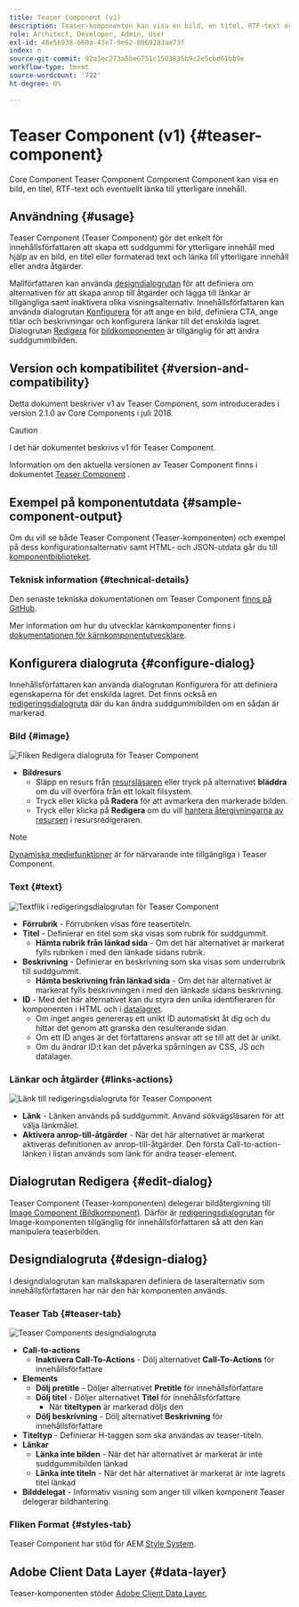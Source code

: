 ```yaml
---
title: Teaser Component (v1)
description: Teaser-komponenten kan visa en bild, en titel, RTF-text och eventuellt länka till ytterligare innehåll.
role: Architect, Developer, Admin, User
exl-id: 48e56938-660a-43e7-9e62-8069283ae73f
index: n
source-git-commit: 92a3ec273a5be6751c1503835b9c2e5cbd61bb9e
workflow-type: tm+mt
source-wordcount: '722'
ht-degree: 0%

---
```



# Teaser Component (v1) {#teaser-component}

Core Component Teaser Component Component Component kan visa en bild, en titel, RTF-text och eventuellt länka till ytterligare innehåll.

## Användning {#usage}

Teaser Component (Teaser Component) gör det enkelt för innehållsförfattaren att skapa ett suddgummi för ytterligare innehåll med hjälp av en bild, en titel eller formaterad text och länka till ytterligare innehåll eller andra åtgärder.

Mallförfattaren kan använda [designdialogrutan](#design-dialog) för att definiera om alternativen för att skapa anrop till åtgärder och lägga till länkar är tillgängliga samt inaktivera olika visningsalternativ. Innehållsförfattaren kan använda dialogrutan [Konfigurera](#configure-dialog) för att ange en bild, definiera CTA, ange titlar och beskrivningar och konfigurera länkar till det enskilda lagret. Dialogrutan [Redigera](image-v1.md#edit-dialog) för [bildkomponenten](image-v1.md) är tillgänglig för att ändra suddgummibilden.

## Version och kompatibilitet {#version-and-compatibility}

Detta dokument beskriver v1 av Teaser Component, som introducerades i version 2.1.0 av Core Components i juli 2018.

>[!CAUTION]
>
>I det här dokumentet beskrivs v1 för Teaser Component.
>
>Information om den aktuella versionen av Teaser Component finns i dokumentet [Teaser Component](/help/components/teaser.md) .

## Exempel på komponentutdata {#sample-component-output}

Om du vill se både Teaser Component (Teaser-komponenten) och exempel på dess konfigurationsalternativ samt HTML- och JSON-utdata går du till [komponentbiblioteket](https://adobe.com/go/aem_cmp_library_teaser).

### Teknisk information {#technical-details}

Den senaste tekniska dokumentationen om Teaser Component [finns på GitHub](https://adobe.com/go/aem_cmp_tech_teaser_v1).

Mer information om hur du utvecklar kärnkomponenter finns i [dokumentationen för kärnkomponentutvecklare](/help/developing/overview.md).

## Konfigurera dialogruta {#configure-dialog}

Innehållsförfattaren kan använda dialogrutan Konfigurera för att definiera egenskaperna för det enskilda lagret. Det finns också en [redigeringsdialogruta](#edit-dialog) där du kan ändra suddgummibilden om en sådan är markerad.

### Bild {#image}

![Fliken Redigera dialogruta för Teaser Component](/help/assets/teaser-edit-image.png)

* **Bildresurs**
   * Släpp en resurs från [resursläsaren](https://experienceleague.adobe.com/docs/experience-manager-cloud-service/sites/authoring/fundamentals/environment-tools.html) eller tryck på alternativet **bläddra** om du vill överföra från ett lokalt filsystem.
   * Tryck eller klicka på **Radera** för att avmarkera den markerade bilden.
   * Tryck eller klicka på **Redigera** om du vill [hantera återgivningarna av resursen](https://experienceleague.adobe.com/docs/experience-manager-cloud-service/assets/manage/manage-digital-assets.html) i resursredigeraren.

>[!NOTE]
>
>[Dynamiska mediefunktioner](image-v1.md#dynamic-media) är för närvarande inte tillgängliga i Teaser Component.

### Text {#text}

![Textflik i redigeringsdialogrutan för Teaser Component](/help/assets/teaser-edit-text.png)

* **Förrubrik** - Förrubriken visas före teasertiteln.
* **Titel** - Definierar en titel som ska visas som rubrik för suddgummit.
   * **Hämta rubrik från länkad sida** - Om det här alternativet är markerat fylls rubriken i med den länkade sidans rubrik.
* **Beskrivning** - Definierar en beskrivning som ska visas som underrubrik till suddgummit.
   * **Hämta beskrivning från länkad sida** - Om det här alternativet är markerat fylls beskrivningen i med den länkade sidans beskrivning.
* **ID** - Med det här alternativet kan du styra den unika identifieraren för komponenten i HTML och i [datalagret](/help/developing/data-layer/overview.md).
   * Om inget anges genereras ett unikt ID automatiskt åt dig och du hittar det genom att granska den resulterande sidan.
   * Om ett ID anges är det författarens ansvar att se till att det är unikt.
   * Om du ändrar ID:t kan det påverka spårningen av CSS, JS och datalager.

### Länkar och åtgärder {#links-actions}

![Länk till redigeringsdialogruta för Teaser Component](/help/assets/teaser-edit-link.png)

* **Länk** - Länken används på suddgummit. Använd sökvägsläsaren för att välja länkmålet.
* **Aktivera anrop-till-åtgärder** - När det här alternativet är markerat aktiveras definitionen av anrop-till-åtgärder. Den första Call-to-action-länken i listan används som länk för andra teaser-element.

## Dialogrutan Redigera {#edit-dialog}

Teaser Component (Teaser-komponenten) delegerar bildåtergivning till [Image Component (Bildkomponent)](image-v1.md). Därför är [redigeringsdialogrutan](image-v1.md#edit-dialog) för Image-komponenten tillgänglig för innehållsförfattaren så att den kan manipulera teaserbilden.

## Designdialogruta {#design-dialog}

I designdialogrutan kan mallskaparen definiera de laseralternativ som innehållsförfattaren har när den här komponenten används.

### Teaser Tab {#teaser-tab}

![Teaser Components designdialogruta](/help/assets/teaser-design.png)

* **Call-to-actions**
   * **Inaktivera Call-To-Actions** - Dölj alternativet **Call-To-Actions** för innehållsförfattare
* **Elements**
   * **Dölj pretitle** - Döljer alternativet **Pretitle** för innehållsförfattare
   * **Dölj titel** - Döljer alternativet **Titel** för innehållsförfattare
      * När **titeltypen** är markerad döljs den
   * **Dölj beskrivning** - Dölj alternativet **Beskrivning** för innehållsförfattare
* **Titeltyp** - Definierar H-taggen som ska användas av teaser-titeln.
* **Länkar**
   * **Länka inte bilden** - När det här alternativet är markerat är inte suddgummibilden länkad
   * **Länka inte titeln** - När det här alternativet är markerat är inte lagrets titel länkad
* **Bilddelegat** - Informativ visning som anger till vilken komponent Teaser delegerar bildhantering.

### Fliken Format {#styles-tab}

Teaser Component har stöd för AEM [Style System](/help/get-started/authoring.md#component-styling).

## Adobe Client Data Layer {#data-layer}

Teaser-komponenten stöder [Adobe Client Data Layer.](/help/developing/data-layer/overview.md)
